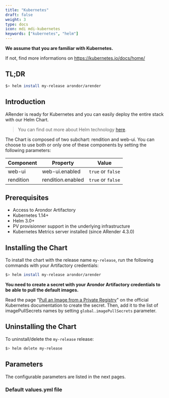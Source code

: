 ```yaml
---
title: "Kubernetes"
draft: false
weight: 3
type: docs
icon: mdi mdi-kubernetes
keywords: ["kubernetes", "helm"]
---
```


**We assume that you are familiar with Kubernetes.**

If not, find more informations on <https://kubernetes.io/docs/home/>

## TL;DR

```bash
$> helm install my-release arondor/arender
```

## Introduction

ARender is ready for Kubernetes and you can easily deploy the entire stack with our Helm Chart.

> You can find out more about Helm technology [here](https://helm.sh/).

The Chart is composed of two subchart: rendition and web-ui. You can choose to use both or only one of these components by setting the following parameters:

| Component | Property          | Value             |
| --------- | ----------------- | ----------------- |
| web-ui    | web-ui.enabled    | `true` or `false` |
| rendition | rendition.enabled | `true` or `false` |

## Prerequisites

- Access to Arondor Artifactory
- Kubernetes 1.14+
- Helm 3.0+
- PV provisionner support in the underlying infrastructure
- Kubernetes Metrics server installed (since ARender 4.3.0)

## Installing the Chart

To install the chart with the release name `my-release`, run the following commands with your Artifactory credentials:

```bash
$> helm install my-release arondor/arender
```

**You need to create a secret with your Arondor Artifactory credentials to be able to pull the default images.**

Read the page "[Pull an Image from a Private Registry](https://kubernetes.io/docs/tasks/configure-pod-container/pull-image-private-registry/)" on the official Kubernetes documentation to create the secret.
Then, add it to the list of imagePullSecrets names by setting `global.imagePullSecrets` parameter.


## Uninstalling the Chart

To uninstall/delete the `my-release` release:

```bash
$> helm delete my-release
```

## Parameters

The configurable parameters are listed in the next pages.

### Default values.yml file

